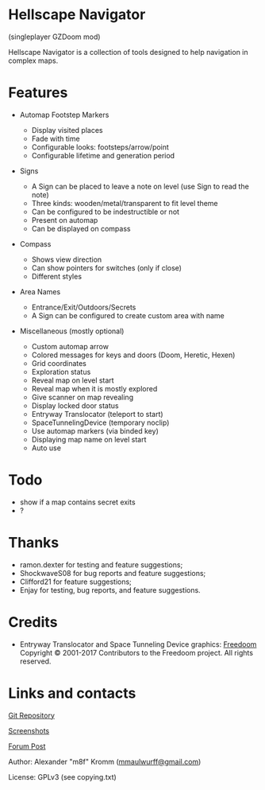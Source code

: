 # Hellscape Navigator
(singleplayer GZDoom mod)

Hellscape Navigator is a collection of tools designed to help navigation in
complex maps.

# Features

* Automap Footstep Markers
  * Display visited places
  * Fade with time
  * Configurable looks: footsteps/arrow/point
  * Configurable lifetime and generation period

* Signs
  * A Sign can be placed to leave a note on level (use Sign to read the note)
  * Three kinds: wooden/metal/transparent to fit level theme
  * Can be configured to be indestructible or not
  * Present on automap
  * Can be displayed on compass

* Compass
  * Shows view direction
  * Can show pointers for switches (only if close)
  * Different styles

* Area Names
  * Entrance/Exit/Outdoors/Secrets
  * A Sign can be configured to create custom area with name

* Miscellaneous (mostly optional)
  * Custom automap arrow
  * Colored messages for keys and doors (Doom, Heretic, Hexen)
  * Grid coordinates
  * Exploration status
  * Reveal map on level start
  * Reveal map when it is mostly explored
  * Give scanner on map revealing
  * Display locked door status
  * Entryway Translocator (teleport to start)
  * SpaceTunnelingDevice (temporary noclip)
  * Use automap markers (via binded key)
  * Displaying map name on level start
  * Auto use

# Todo

* show if a map contains secret exits
* ?

# Thanks

* ramon.dexter for testing and feature suggestions;
* ShockwaveS08 for bug reports and feature suggestions;
* Clifford21 for feature suggestions;
* Enjay for testing, bug reports, and feature suggestions.

# Credits
* Entryway Translocator and Space Tunneling Device graphics: [Freedoom](https://freedoom.github.io/)
  Copyright © 2001-2017 Contributors to the Freedoom project. All rights reserved.

# Links and contacts

[Git Repository](https://github.com/mmaulwurff/hellscape-navigator)

[Screenshots](https://imgur.com/a/pZ10Hss)

[Forum Post](https://forum.zdoom.org/viewtopic.php?f=43&t=61643#p1068272)

Author: Alexander "m8f" Kromm (mmaulwurff@gmail.com)

License: GPLv3 (see copying.txt)
